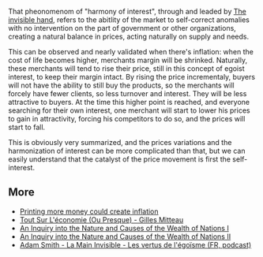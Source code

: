 That pheonomenom of "harmony of interest", through and leaded by [The invisible hand](The%20invisible%20hand.md), refers to the abitlity of the market to self-correct anomalies with no intervention on the part of government or other organizations, creating a natural balance in prices, acting naturally on supply and needs. 

This can be observed and nearly validated when there's inflation: when the cost of life becomes higher, merchants margin will be shrinked. Naturally, these merchants will tend to rise their price, still in this concept of egoist interest, to keep their margin intact. By rising the price incrementaly, buyers will not have the ability to still buy the products, so the merchants will forcely have fewer clients, so less turnover and interest. They will be less attractive to buyers. At the time this higher point is reached, and everyone searching for their own interest, one merchant will start to lower his prices to gain in attractivity, forcing his competitors to do so, and the prices will start to fall. 

This is obviously very summarized, and the prices variations and the harmonization of interest can be more complicated than that, but we can easily understand that the catalyst of the price movement is first the self-interest. 

## More
- [Printing more money could create inflation](Printing%20more%20money%20could%20create%20inflation.md)
- [Tout Sur L'économie (Ou Presque) - Gilles Mitteau](Tout%20Sur%20L'économie%20(Ou%20Presque)%20-%20Gilles%20Mitteau.md)
- [An Inquiry into the Nature and Causes of the Wealth of Nations I](La%20Richesse%20Des%20Nations%20I%20-%20Adam%20Smith.md)
- [An Inquiry into the Nature and Causes of the Wealth of Nations II](La%20Richesse%20Des%20Nations%20II%20-%20Adam%20Smith.md)
- [Adam Smith - La Main Invisible - Les vertus de l'égoïsme (FR, podcast)](https://www.youtube.com/watch?v=OIvtWvDkkVk)


